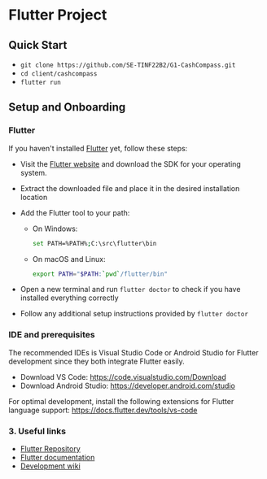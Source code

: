 # Flutter Project

## Quick Start
- `git clone https://github.com/SE-TINF22B2/G1-CashCompass.git`
- `cd client/cashcompass`
- `flutter run`


## Setup and Onboarding

### Flutter
If you haven't installed [Flutter](https://github.com/flutter/flutter) yet, follow these steps:

   - Visit the [Flutter website](https://docs.flutter.dev/get-started/install) and download the SDK for your operating system.
   
   - Extract the downloaded file and place it in the desired installation location

   - Add the Flutter tool to your path:
     - On Windows: 
       ```sh
       set PATH=%PATH%;C:\src\flutter\bin
       ```
     - On macOS and Linux:
       ```sh
       export PATH="$PATH:`pwd`/flutter/bin"
       ```

   - Open a new terminal and run `flutter doctor` to check if you have installed everything correctly
   - Follow any additional setup instructions provided by `flutter doctor`

### IDE and prerequisites
The recommended IDEs is Visual Studio Code or Android Studio for Flutter development since they both integrate Flutter easily.

- Download VS Code: https://code.visualstudio.com/Download
- Download Android Studio: https://developer.android.com/studio 

For optimal development, install the following extensions for Flutter language support:
https://docs.flutter.dev/tools/vs-code


### 3. Useful links
- [Flutter Repository](https://github.com/flutter/flutter?tab=readme-ov-file)
- [Flutter documentation](https://docs.flutter.dev/)
- [Development wiki](https://github.com/flutter/flutter/wiki)

